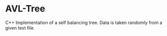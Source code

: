 # AVL-Tree
C++ Implementation of a self balancing tree. Data is taken randomly from a given text file.
